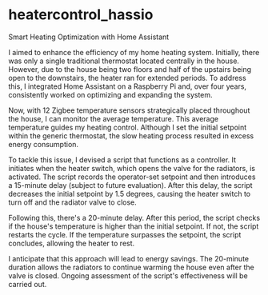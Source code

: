 # heatercontrol_hassio
Smart Heating Optimization with Home Assistant


I aimed to enhance the efficiency of my home heating system. Initially, there was only a single traditional thermostat located centrally in the house. However, due to the house being two floors and half of the upstairs being open to the downstairs, the heater ran for extended periods. To address this, I integrated Home Assistant on a Raspberry Pi and, over four years, consistently worked on optimizing and expanding the system.

Now, with 12 Zigbee temperature sensors strategically placed throughout the house, I can monitor the average temperature. This average temperature guides my heating control. Although I set the initial setpoint within the generic thermostat, the slow heating process resulted in excess energy consumption.

To tackle this issue, I devised a script that functions as a controller. It initiates when the heater switch, which opens the valve for the radiators, is activated. The script records the operator-set setpoint and then introduces a 15-minute delay (subject to future evaluation). After this delay, the script decreases the initial setpoint by 1.5 degrees, causing the heater switch to turn off and the radiator valve to close.

Following this, there's a 20-minute delay. After this period, the script checks if the house's temperature is higher than the initial setpoint. If not, the script restarts the cycle. If the temperature surpasses the setpoint, the script concludes, allowing the heater to rest.

I anticipate that this approach will lead to energy savings. The 20-minute duration allows the radiators to continue warming the house even after the valve is closed. Ongoing assessment of the script's effectiveness will be carried out.
